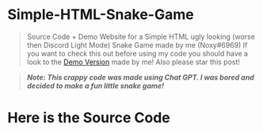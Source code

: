 # Simple-HTML-Snake-Game
> Source Code + Demo Website for a Simple HTML ugly looking (worse then Discord Light Mode) Snake Game made by me (Noxy#6969)
> If you want to check this out before using my code you should have a look to the [Demo Version](https://demo-snake.glitch.me/) made by me!
> Also please star this post!


> ***Note: This crappy code was made using Chat GPT. I was bored and decided to make a fun little snake game!***


# Here is the Source Code

```html


```

